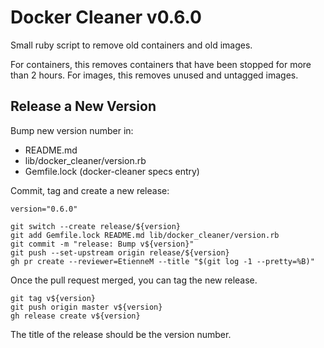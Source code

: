 # Docker Cleaner v0.6.0

Small ruby script to remove old containers and old images.

For containers, this removes containers that have been stopped for more than 2 hours.
For images, this removes unused and untagged images.

## Release a New Version

Bump new version number in:
- README.md
- lib/docker_cleaner/version.rb
- Gemfile.lock (docker-cleaner specs entry)

Commit, tag and create a new release:
```shell
version="0.6.0"

git switch --create release/${version}
git add Gemfile.lock README.md lib/docker_cleaner/version.rb
git commit -m "release: Bump v${version}"
git push --set-upstream origin release/${version}
gh pr create --reviewer=EtienneM --title "$(git log -1 --pretty=%B)"
```

Once the pull request merged, you can tag the new release.

```shell
git tag v${version}
git push origin master v${version}
gh release create v${version}
```

The title of the release should be the version number.
